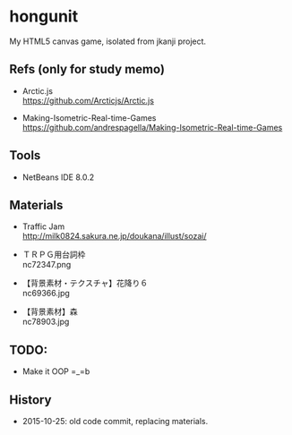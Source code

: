 # hongunit
My HTML5 canvas game, isolated from jkanji project.

## Refs (only for study memo)  
* Arctic.js  
https://github.com/Arcticjs/Arctic.js  

* Making-Isometric-Real-time-Games  
https://github.com/andrespagella/Making-Isometric-Real-time-Games  

## Tools  
* NetBeans IDE 8.0.2  

## Materials  
* Traffic Jam    
http://milk0824.sakura.ne.jp/doukana/illust/sozai/  

* ＴＲＰＧ用台詞枠  
nc72347.png  

* 【背景素材・テクスチャ】花降り６  
nc69366.jpg  

* 【背景素材】森  
nc78903.jpg  

## TODO:  
* Make it OOP =_=b  

## History  
* 2015-10-25: old code commit, replacing materials.  
